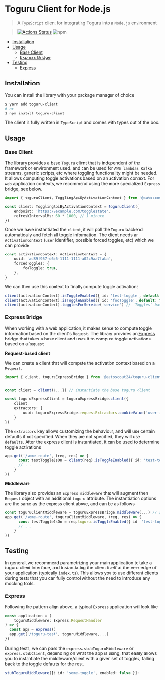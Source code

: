 # Toguru Client for Node.js

> A `TypeScript` client for integrating Toguru into a `Node.js` environment

> [![Actions Status](https://github.com/Scout24/toguru-client-nodejs/workflows/Build/badge.svg)](https://github.com/Scout24/toguru-client-nodejs/actions) ![npm](https://img.shields.io/npm/v/@autoscout24/toguru-client)

<!-- installing doctoc: https://github.com/thlorenz/doctoc#installation -->
<!-- tocdoc command: doctoc ./README.md --maxlevel 3 --notitle -->
<!-- START doctoc generated TOC please keep comment here to allow auto update -->
<!-- DON'T EDIT THIS SECTION, INSTEAD RE-RUN doctoc TO UPDATE -->


- [Installation](#installation)
- [Usage](#usage)
  - [Base Client](#base-client)
  - [Express Bridge](#express-bridge)
- [Testing](#testing)
  - [Express](#express)

<!-- END doctoc generated TOC please keep comment here to allow auto update -->

## Installation

You can install the library with your package manager of choice

```bash
$ yarn add toguru-client
# or
$ npm install toguru-client
```

The client is fully written in `TypeScript` and comes with types out of the box.

## Usage

### Base Client

The library provides a base `Toguru` client that is independent of the framework or environment used, and can be used for `AWS lambdas`, `Kafka` streams, generic scripts, etc where toggling functionality might be needed. It allows computing toggle activations based on an activation context. For `web` application contexts, we recommend using the more specialized `Express` bridge, see below.

```typescript
import { toguruClient, TogglingApiByActivationContext } from '@autoscout24/toguru-client'

const client: TogglingApiByActivationContext = toguruClient({
    endpoint: 'https://example.com/togglestate',
    refreshIntervalMs: 60 * 1000, // 1 minute
})
```

Once we have instantiated the `client`, it will poll the `Toguru` backend automatically and fetch all toggle information. The client needs an `ActivationContext` (`user` identifier, possible forced toggles, etc) which we can provide

```ts
const activationContext: ActivationContext = {
    uuid: 'ad89f957-d646-1111-1111-a02c9aa7faba',
    forcedToggles: {
        fooToggle: true,
    },
}
```

We can then use this context to finally compute toggle activations

```ts
client(activationContext).isToggleEnabled({ id: 'test-toggle', default: false }) // based on toguru data, fallback to `false`
client(activationContext).isToggleEnabled({ id: 'fooToggle', default: false }) // `true`
client(activationContext).togglesForService('service') // `Toggles` based on toguru data
```

### Express Bridge

When working with a web application, it makes sense to compute toggle information based on the client's `Request`. The library provides an [Express](https://expressjs.com/) bridge that takes a base client and uses it to compute toggle activations based on a `Request`

**Request-based client**

We can create a client that will compute the activation context based on a `Request`.

```ts
import { client, toguruExpressBridge } from '@autoscout24/toguru-client'


const client = client({...}) // instantiate the base toguru client

const toguruExpressClient = toguruExpressBridge.client({
    client,
    extractors: {
        uuid: toguruExpressBridge.requestExtractors.cookieValue('user-id') // will attempt to pull the user uuid from the `user-id` cookie
    }
})
```

The `extractors` key allows customizing the behaviour, and will use certain defaults if not specified. When they are not specified, they will use `defaults`. After the express client is instantiated, it can be used to determine toggle activations

```ts
app.get('/some-route', (req, res) => {
      const testToggleIsOn = client(req).isToggleEnabled({ id: 'test-toggle', default: false })
      // ...
    }
))
```

**Middleware**

The library also provides an `Express middleware` that will augment then `Request` object with an additional `toguru` attribute. The instantiation options are the same as the express client above, and can be as follows

```ts
const toguruClientMiddleware = toguruExpressBridge.middleware(...) // same as `toguruExpressBridge.client`
app.get('/some-route', toguruClientMiddleware, (req, res) => {
      const testToggleIsOn = req.toguru.isToggleEnabled({ id: 'test-toggle', default: false })
      // ...
    }
))
```

## Testing

In general, we recommend parametrizing your main application to take a toguru client interface, and instantiating the client itself at the very edge of your application (typically `index.ts`). This allows you to use different clients during tests that you can fully control without the need to introduce any mocking tools.

### Express

Following the pattern align above, a typical `Express` application will look like 

```ts
const application = (
    toguruMiddleware: Express.RequestHandler
) => {
  const app = express()
  app.get('/toguru-test', toguruMiddleware,...)
})
```

During tests, we can pass the `express.stubToguruMiddleware` or `express.stubClient`, depending on what the app is using, that easily allows you to instantiate the middleware/client with a given set of toggles, falling back to the toggle defaults for the rest.

```ts
stubToguruMiddleware([{ id: 'some-toggle', enabled: false }])
```
